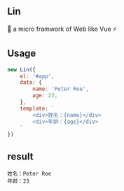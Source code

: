 <!--
 * @Descripttion: 
 * @Author: 林舒恒
 * @Date: 2021-09-30 11:33:51
 * @LastEditors: 林舒恒
 * @LastEditTime: 2021-09-30 19:51:11
-->
## Lin

:rocket: a micro framwork of Web like Vue :zap: 

## Usage

```js
new Lin({
    el: '#app',
    data: {
        name: 'Peter Roe',
        age: 23,
    },
    template: `
        <div>姓名：{name}</div>
        <div>年龄：{age}</div>
    `
})
```

## result

```
姓名：Peter Roe
年龄：23
```